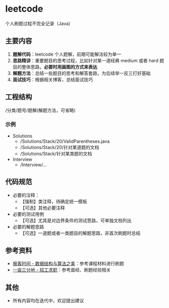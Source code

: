 # leetcode
个人刷题过程不完全记录（Java）

## 主要内容
1. **题解代码**：leetcode 个人题解，前期可能解法较为单一
2. **思路精讲**：重要题目的思考过程，比如针对某一道经典 medium 或者 hard 题目的整体思路，**必要时用画图的方式来表达**
3. **解题方法**：总结一些题目的思考和解答套路，为后续举一反三打好基础
4. **面试技巧**：根据相关博客，总结面试技巧



## 工程结构
/分类/题号/题解(解题方法，可省略)
### 示例
- Solutions
    - /Solutions/Stack/20/ValidParentheses.java
    - /Solutions/Stack/20/针对某道题的文档
    - /Solutions/Stack/针对某类题的文档
- Interview
    - /Interview/...

## 代码规范
- 必要的注释：
    - 【强制】类注释，待确定统一模板
    - 【可选】其他必要注释
- 必要的测试用例
    - 【可选】尤其是对边界条件的测试思路，可单独文档列出
- 必要的解题思路
    - 【可选】一道题或者一类题目的解题思路，非首次刷题时总结

## 参考资料
- [极客时间 - 数据结构与算法之美](https://time.geekbang.org/column/article/39922)：参考课程材料进行刷题
- [一亩三分地 - 招工求职](https://www.1point3acres.com/bbs/forum-28-1.html)：参考面经、刷题经验相关

## 其他
- 所有内容均在迭代中，欢迎提出建议
